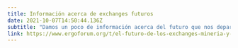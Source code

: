 ```yaml
---
title: Información acerca de exchanges futuros
date: 2021-10-07T14:50:44.136Z
subtitle: "Damos un poco de información acerca del futuro que nos depara en cuanto a listar ergo en nuevos exchanges, minería y cross-chain"
link: https://www.ergoforum.org/t/el-futuro-de-los-exchanges-mineria-y-cross-chain-armeanios-post-translated/2742
---
```

